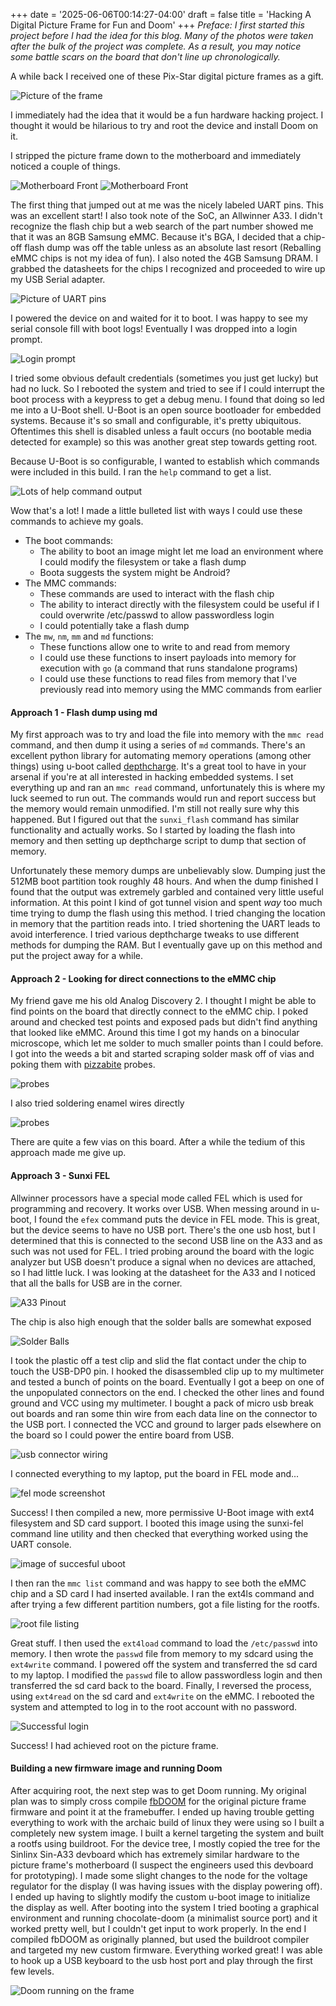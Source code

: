 +++
date = '2025-06-06T00:14:27-04:00'
draft = false
title = 'Hacking A Digital Picture Frame for Fun and Doom'
+++
*Preface: I first started this project before I had the idea for this blog. Many of the photos were taken after the bulk of the project was complete. As a result, you may notice some battle scars on the board that don't line up chronologically.*

A while back I received one of these Pix-Star digital picture frames as a gift.

![Picture of the frame](/doom-picture-frame-images/frame.png)

I immediately had the idea that it would be a fun hardware hacking project. I thought it would be hilarious to try and root the device and install Doom on it.

I stripped the picture frame down to the motherboard and immediately noticed a couple of things. 

![Motherboard Front](/doom-picture-frame-images/mobo_front.jpg)
![Motherboard Front](/doom-picture-frame-images/mobo_rear.jpg)

The first thing that jumped out at me was the nicely labeled UART pins. This was an excellent start! I also took note of the SoC, an Allwinner A33. I didn't recognize the flash chip but a web search of the part number showed me that it was an 8GB Samsung eMMC. Because it's BGA, I decided that a chip-off flash dump was off the table unless as an absolute last resort (Reballing eMMC chips is not my idea of fun). I also noted the 4GB Samsung DRAM. I grabbed the datasheets for the chips I recognized and proceeded to wire up my USB Serial adapter.

![Picture of UART pins](/doom-picture-frame-images/uart.jpg)

I powered the device on and waited for it to boot. I was happy to see my serial console fill with boot logs! Eventually I was dropped into a login prompt.

![Login prompt](/doom-picture-frame-images/prompt.png)

I tried some obvious default credentials (sometimes you just get lucky) but had no luck. So I rebooted the system and tried to see if I could interrupt the boot process with a keypress to get a debug menu. I found that doing so led me into a U-Boot shell. U-Boot is an open source bootloader for embedded systems. Because it's so small and configurable, it's pretty ubiquitous. Oftentimes this shell is disabled unless a fault occurs (no bootable media detected for example) so this was another great step towards getting root. 

Because U-Boot is so configurable, I wanted to establish which commands were included in this build. I ran the `help` command to get a list.

![Lots of help command output](/doom-picture-frame-images/commands.png)

Wow that's a lot! I made a little bulleted list with ways I could use these commands to achieve my goals.

- The boot commands:
    - The ability to boot an image might let me load an environment where I could modify the filesystem or take a flash dump
    - Boota suggests the system might be Android?
- The MMC commands:
    - These commands are used to interact with the flash chip
    - The ability to interact directly with the filesystem could be useful if I could overwrite /etc/passwd to allow passwordless login
    - I could potentially take a flash dump
- The `mw`, `nm`, `mm` and `md` functions:
    - These functions allow one to write to and read from memory
    - I could use these functions to insert payloads into memory for execution with `go` (a command that runs standalone programs)
    - I could use these functions to read files from memory that I've previously read into memory using the MMC commands from earlier

#### Approach 1 - Flash dump using md

My first approach was to try and load the file into memory with the `mmc read` command, and then dump it using a series of `md` commands. There's an excellent python library for automating memory operations (among other things) using u-boot called [depthcharge](https://github.com/tetrelsec/depthcharge). It's a great tool to have in your arsenal if you're at all interested in hacking embedded systems. I set everything up and ran an `mmc read` command, unfortunately this is where my luck seemed to run out. The commands would run and report success but the memory would remain unmodified. I'm still not really sure why this happened. But I figured out that the `sunxi_flash` command has similar functionality and actually works. So I started by loading the flash into memory and then setting up depthcharge script to dump that section of memory. 

Unfortunately these memory dumps are unbelievably slow. Dumping just the 512MB boot partition took roughly 48 hours. And when the dump finished I found that the output was extremely garbled and contained very little useful information. At this point I kind of got tunnel vision and spent *way* too much time trying to dump the flash using this method. I tried changing the location in memory that the partition reads into. I tried shortening the UART leads to avoid interference. I tried various depthcharge tweaks to use different methods for dumping the RAM. But I eventually gave up on this method and put the project away for a while. 

#### Approach 2 - Looking for direct connections to the eMMC chip

 My friend gave me his old Analog Discovery 2. I thought I might be able to find points on the board that directly connect to the eMMC chip. I poked around and checked test points and exposed pads but didn't find anything that looked like eMMC. Around this time I got my hands on a binocular microscope, which let me solder to much smaller points than I could before. I got into the weeds a bit and started scraping solder mask off of vias and poking them with [pizzabite](https://github.com/whid-injector/PIZZAbite) probes.

 ![probes](/doom-picture-frame-images/probes.png)

 I also tried soldering enamel wires directly

 ![probes](/doom-picture-frame-images/wire.png)

 There are quite a few vias on this board. After a while the tedium of this approach made me give up.

 #### Approach 3 - Sunxi FEL

 Allwinner processors have a special mode called FEL which is used for programming and recovery. It works over USB. When messing around in u-boot, I found the `efex` command puts the device in FEL mode. This is great, but the device seems to have no USB port. There's the one usb host, but I determined that this is connected to the second USB line on the A33 and as such was not used for FEL. I tried probing around the board with the logic analyzer but USB doesn't produce a signal when no devices are attached, so I had little luck. I was looking at the datasheet for the A33 and I noticed that all the balls for USB are in the corner.

 ![A33 Pinout](/doom-picture-frame-images/data.png)

 The chip is also high enough that the solder balls are somewhat exposed

 ![Solder Balls](/doom-picture-frame-images/bga.png)


I took the plastic off a test clip and slid the flat contact under the chip to touch the USB-DP0 pin. I hooked the disassembled clip up to my multimeter and tested a bunch of points on the board. Eventually I got a beep on one of the unpopulated connectors on the end. I checked the other lines and found ground and VCC using my multimeter. I bought a pack of micro usb break out boards and ran some thin wire from each data line on the connector to the USB port. I connected the VCC and ground to larger pads elsewhere on the board so I could power the entire board from USB.

![usb connector wiring](/doom-picture-frame-images/usb.jpg)

I connected everything to my laptop, put the board in FEL mode and...

![fel mode screenshot](/doom-picture-frame-images/fel.jpg)

Success! I then compiled a new, more permissive U-Boot image with ext4 filesystem and SD card support. I booted this image using the sunxi-fel command line utility and then checked that everything worked using the UART console. 

![image of succesful uboot](/doom-picture-frame-images/uboot.jpg)

I then ran the `mmc list` command and was happy to see both the eMMC chip and a SD card I had inserted available. I ran the ext4ls command and after trying a few different partition numbers, got a file listing for the rootfs.

![root file listing](/doom-picture-frame-images/rootfs.png)

Great stuff. I then used the `ext4load` command to load the `/etc/passwd` into memory. I then wrote the `passwd` file from memory to my sdcard using the `ext4write` command. I powered off the system and transferred the sd card to my laptop. I modified the `passwd` file to allow passwordless login and then transferred the sd card back to the board. Finally, I reversed the process, using `ext4read` on the sd card and `ext4write` on the eMMC. I rebooted the system and attempted to log in to the root account with no password.

![Successful login](/doom-picture-frame-images/login.png)

Success! I had achieved root on the picture frame.

#### Building a new firmware image and running Doom

After acquiring root, the next step was to get Doom running. My original plan was to simply cross compile [fbDOOM](https://github.com/maximevince/fbDOOM) for the original picture frame firmware and point it at the framebuffer. I ended up having trouble getting everything to work with the archaic build of linux they were using so I built a completely new system image. I built a kernel targeting the system and built a rootfs using buildroot. For the device tree, I mostly copied the tree for the Sinlinx Sin-A33 devboard which has extremely similar hardware to the picture frame's motherboard (I suspect the engineers used this devboard for prototyping). I made some slight changes to the node for the voltage regulator for the display (I was having issues with the display powering off). I ended up having to slightly modify the custom u-boot image to initialize the display as well. After booting into the system I tried booting a graphical environment and running chocolate-doom (a minimalist source port) and it worked pretty well, but I couldn't get input to work properly. In the end I compiled fbDOOM as originally planned, but used the buildroot compiler and targeted my new custom firmware. Everything worked great! I was able to hook up a USB keyboard to the usb host port and play through the first few levels.

![Doom running on the frame](/doom-picture-frame-images/doom.jpg)


